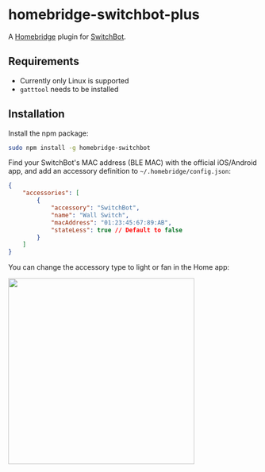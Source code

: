 # homebridge-switchbot-plus

A [Homebridge](https://github.com/nfarina/homebridge) plugin for [SwitchBot](https://www.switch-bot.com).

## Requirements

* Currently only Linux is supported
* `gatttool` needs to be installed

## Installation

Install the npm package:

```bash
sudo npm install -g homebridge-switchbot
```

Find your SwitchBot's MAC address (BLE MAC) with the official iOS/Android app, and add an accessory definition to `~/.homebridge/config.json`:

```json
{
    "accessories": [
        {
            "accessory": "SwitchBot",
            "name": "Wall Switch",
            "macAddress": "01:23:45:67:89:AB",
            "stateLess": true // Default to false
        }
    ]
}
```

You can change the accessory type to light or fan in the Home app:

<img src="homeapp.png" width="375">
